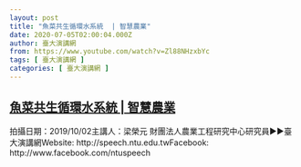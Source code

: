 ```yaml
---
layout: post
title: "魚菜共生循環水系統  | 智慧農業"
date: 2020-07-05T02:00:04.000Z
author: 臺大演講網
from: https://www.youtube.com/watch?v=Zl88NHzxbYc
tags: [ 臺大演講網 ]
categories: [ 臺大演講網 ]
---
```

<!--1593914404000-->
[魚菜共生循環水系統  | 智慧農業](https://www.youtube.com/watch?v=Zl88NHzxbYc)
------

<div>
拍攝日期：2019/10/02主講人：梁榮元 財團法人農業工程研究中心研究員►►臺大演講網Website: http://speech.ntu.edu.twFacebook: http://www.facebook.com/ntuspeech
</div>
